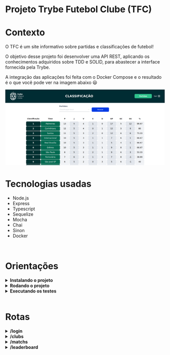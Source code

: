 # Projeto Trybe Futebol Clube (TFC)

# Contexto
O TFC é um site informativo sobre partidas e classificações de futebol!

O objetivo desse projeto foi desenvolver uma API REST, aplicando os conhecimentos adquiridos sobre TDD e SOLID, para abastecer a interface fornecida pela Trybe.

A integração das aplicações foi feita com o Docker Compose e o resultado é o que você pode ver na imagem abaixo :smiley:

![Preview da aplicação](preview.png)

# Tecnologias usadas

* Node.js
* Express
* Typescript
* Sequelize
* Mocha
* Chai
* Sinon
* Docker

<br>

# Orientações

<details>
  <summary><strong>Instalando o projeto</strong></summary><br />

  1. Clone o repositório:

  ```
  git clone git@github.com:riquelmebandeira/projeto-trybe-futebol-clube.git
  ```

  2. Entre na pasta do repositório clonado e instale as dependências:

  ```
  cd projeto-trybe-futebol-clube
  ```

  3. Instale as aplicações front-end e back-end com o comando:

  ```
  npm run install:apps
  ```

<br>

</details>

<details>
  <summary><strong>Rodando o projeto</strong></summary><br />

  * Para rodar o projeto com o Docker, utilize o comando:

  ```
  npm run compose:up
  ```

  A interface ficará disponível no endereço: http://localhost:3000

  * Para encerrar a aplicação, utilize o comando:

  ```
  npm run compose:down
  ```
  ---
  Para rodar as aplicações separadamente, é necessário configurar um arquivo __.env__ a partir do modelo disponível em __app/backend/.env.example__

  __(Neste arquivo é obrigatório deixar o nome do database como 'TRYBE_FUTEBOL_CLUBE')__

  ---
  * Para rodar o back-end, execute:

  ```
  cd app/backend
  npm start
  ```

  * Para rodar o front-end, execute:

  ```
  cd app/frontend
  npm start
  ```

<br>

</details>

<details>
  <summary><strong>Executando os testes</strong></summary><br />

  * Para executar os testes de integração da API, execute:
  ```
  cd app/backend
  npm test
  ```

  * Para verificar a cobertura de testes, execute:
  ```
  npm run test:coverage
  ```

</details>

<br>

# Rotas
<details>
  <summary><strong>/login</strong></summary><br />

* `POST /login` <br />

  Espera esta estrutura no body da requisição:
  ```json
  {
    "email": "admin@admin.com",
    "password": "secret_admin"
  }
  ``` 
  
  Retorna:
  ```json
  {
    "user": {
      "id": 1,
      "username": "Admin",
      "role": "admin",
      "email": "admin@admin.com"
    },
    "token": "123.456.789"
  }
  ``` 
  HTTP STATUS: `200 OK`

<br />

* `GET /login/validate` <br />
  Espera receber um token válido nos headers da requisição.
  ```json
  {
    "authorization": "123.456.789"
  }
  ```

  Retorna:
  ```json
  "admin"
  ``` 
  HTTP STATUS: `200 OK`

</details>

<details>
  <summary><strong>/clubs</strong></summary><br />

* `GET /clubs`
  
  Retorna:
  ```json
  [
    {
      "id": 1,
      "clubName": "Avaí/Kindermann"
    },
    {
      "id": 2,
      "clubName": "Bahia"
    },
    ...
  ]
  ``` 
  HTTP STATUS: `200 OK`

<br />
 
* `GET /clubs/:id`

  Retorna:
  ```json
  {
    "id": 5,
    "clubName": "Cruzeiro"
  }
  ``` 
  HTTP STATUS: `200 OK`

</details>  

<details>
  <summary><strong>/matchs</strong></summary><br />

* `GET /matchs`

  Retorna:
  ```json
  [
    {
      "id": 1,
      "homeTeamGoals": 1,
      "awayTeamGoals": 1,
      "inProgress": false,
      "homeTeam": 16,
      "awayTeam": 8,
      "homeClub": {
        "clubName": "São Paulo"
      },
      "awayClub": {
        "clubName": "Grêmio"
      }
    },
    ...
    {
      "id": 48,
      "homeTeamGoals": 1,
      "awayTeamGoals": 1,
      "inProgress": true,
      "homeTeam": 13,
      "awayTeam": 2,
      "homeClub": {
        "clubName": "Real Brasília"
      },
      "awayClub": {
        "clubName": "Bahia"
      }
    }
  ]
  ``` 
  HTTP STATUS: `200 OK`

<br />

* `GET /matchs?inProgress`

  Retorna as partidas que estão, ou não, em andamento, baseado no parâmetro `inProgress`.

  
  Exemplo de retorno usando `/matchs?inProgress=true`:
  ```json
  [
    {
      "id": 41,
      "homeTeam": 16,
      "homeTeamGoals": 2,
      "awayTeam": 9,
      "awayTeamGoals": 0,
      "inProgress": true,
      "homeClub": {
        "clubName": "São Paulo"
      },
      "awayClub": {
        "clubName": "Internacional"
      }
    },
    {
      "id": 42,
      "homeTeam": 6,
      "homeTeamGoals": 1,
      "awayTeam": 1,
      "awayTeamGoals": 0,
      "inProgress": true,
      "homeClub": {
        "clubName": "Ferroviária"
      },
      "awayClub": {
        "clubName": "Avaí/Kindermann"
      }
    }
  ]
  ``` 
  HTTP STATUS: `200 OK`

<br />

* `POST /matchs`

  Espera receber um token válido nos headers da requisição.
  ```json
  {
    "authorization": "123.456.789"
  }
  ```

  Espera esta estrutura no body da requisição:
  ```json
  {
    "homeTeam": 16, // O valor deve ser o id do time
    "awayTeam": 8, // O valor deve ser o id do time
    "homeTeamGoals": 2,
    "awayTeamGoals": 2,
    "inProgress": true // a partida deve ser criada como em progresso
  }
  ``` 
  
   Retorna:
  ```json
  {
    "id": 1,
    "homeTeam": 16,
    "homeTeamGoals": 2,
    "awayTeam": 8,
    "awayTeamGoals": 2,
    "inProgress": true,
  }
  ``` 
  HTTP STATUS: `201 CREATED`

<br />

* `PATCH /matchs/:id/finish`


  Espera receber um token válido nos headers da requisição.
  ```json
  {
    "authorization": "123.456.789"
  }
  ```

  HTTP STATUS: `200 OK`

<br />

* `PATCH /matchs/:id` 

  Espera receber um token válido nos headers da requisição.
  ```json
  {
    "authorization": "123.456.789"
  }
  ```

  Espera esta estrutura no body da requisição:
  ```json
   {
     "homeTeamGoals": 3,
     "awayTeamGoals": 1
   }
  ``` 
  
  HTTP STATUS: `200 OK`

<br />

</details>

<details>
  <summary><strong>/leaderboard</strong></summary><br />

* `GET /leaderboard` 

  Retorna:
  ```json
  [
    {
      "name": "Palmeiras",
      "totalPoints": 13,
      "totalGames": 5,
      "totalVictories": 4,
      "totalDraws": 1,
      "totalLosses": 0,
      "goalsFavor": 17,
      "goalsOwn": 5,
      "goalsBalance": 12,
      "efficiency": 86.67
    },
    {
      "name": "Corinthians",
      "totalPoints": 12,
      "totalGames": 5,
      "totalVictories": 4,
      "totalDraws": 0,
      "totalLosses": 1,
      "goalsFavor": 12,
      "goalsOwn": 3,
      "goalsBalance": 9,
      "efficiency": 80
    },
    ...
  ]
  ``` 
  
  HTTP STATUS: `200 OK`

<br />

* `GET /leaderboard/home`

   Retorna:
  ```json
  [
     {
		"name": "Santos",
		"totalVictories": 3,
		"totalDraws": 0,
		"totalLosses": 0,
		"goalsFavor": 9,
		"goalsOwn": 3,
		"totalPoints": 9,
		"goalsBalance": 6,
		"totalGames": 3,
		"efficiency": 100
	 },
      ...
  ]

  ``` 
  
  HTTP STATUS: `200 OK`

<br />

* `GET /leaderboard/away`

 
  Retorna:
  ```json
  [
     {
		"name": "Palmeiras",
		"totalVictories": 2,
		"totalDraws": 0,
		"totalLosses": 0,
		"goalsFavor": 7,
		"goalsOwn": 0,
		"totalPoints": 6,
		"goalsBalance": 7,
		"totalGames": 2,
		"efficiency": 100
	 },
      ...
  ]

  ``` 
  
  HTTP STATUS: `200 OK`

<br />

</details>

